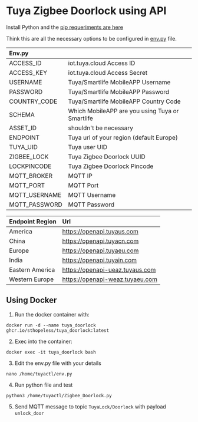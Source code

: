 # Tuya Zigbee Doorlock using API

Install Python and the [pip requeriments are here](https://github.com/Sthopeless/74757961/blob/main/requirements.txt)  
  
  
Think this are all the necessary options to be configured in [env.py](https://github.com/Sthopeless/74757961/blob/main/env.py) file.  
  
| Env.py    |              |
| :-------- | :----------- |
ACCESS_ID   | iot.tuya.cloud Access ID
ACCESS_KEY  | iot.tuya.cloud Access Secret
USERNAME    | Tuya/Smartlife MobileAPP Username
PASSWORD    | Tuya/Smartlife MobileAPP Password
COUNTRY_CODE | Tuya/Smartlife MobileAPP Country Code
SCHEMA | Which MobileAPP are you using Tuya or Smartlife
ASSET_ID | shouldn't be necessary
ENDPOINT | Tuya url of your region (default Europe)
TUYA_UID | Tuya user UID
ZIGBEE_LOCK | Tuya Zigbee Doorlock UUID
LOCKPINCODE | Tuya Zigbee Doorlock Pincode
MQTT_BROKER | MQTT IP
MQTT_PORT | MQTT Port
MQTT_USERNAME | MQTT Username
MQTT_PASSWORD | MQTT Password
  
  
| Endpoint Region |  Url                            |
| :-------------- | :------------------------------ |
| America         | https://openapi.tuyaus.com      |
| China           | https://openapi.tuyacn.com      |
| Europe          | https://openapi.tuyaeu.com      |
| India           | https://openapi.tuyain.com      |
| Eastern America | https://openapi-ueaz.tuyaus.com |
| Western Europe  | https://openapi-weaz.tuyaeu.com |

## Using Docker 

1. Run the docker container with:
```
docker run -d --name tuya_doorlock ghcr.io/sthopeless/tuya_doorlock:latest
```

2. Exec into the container:
```
docker exec -it tuya_doorlock bash
```

3. Edit the env.py file with your details
```
nano /home/tuyactl/env.py
```

4. Run python file and test
```
python3 /home/tuyactl/Zigbee_Doorlock.py
```

5. Send MQTT message to topic `TuyaLock/Doorlock` with payload `unlock_door`